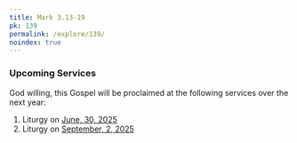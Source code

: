 ```yaml
---
title: Mark 3.13-19
pk: 139
permalink: /explore/139/
noindex: true
---
```


### Upcoming Services

God willing, this Gospel will be proclaimed at the following services over the next year:


1. Liturgy on [June, 30, 2025](https://orthocal.info/readings/gregorian/2025/06/30/)
1. Liturgy on [September,  2, 2025](https://orthocal.info/readings/gregorian/2025/09/02/)
